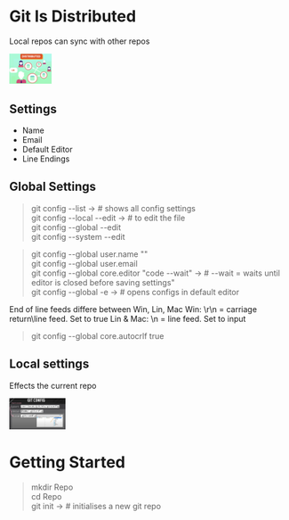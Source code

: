 <html>
  <head>
    <style>
      .centerImage {
        max-width: 15%;
        text-align:center;
        display:block;
      }
    </style>
  </head>  
</html>

# Git Is Distributed
Local repos can sync with other repos
<div class="centerImage">
        <img src="Fig A.png" alt="Distributed"/>
</div>

## Settings
- Name
- Email
- Default Editor
- Line Endings

## Global Settings
> git config --list -> # shows all config settings      
> git config --local --edit -> # to edit the file       
> git config --global --edit        
> git config --system --edit        

> git config --global user.name ""      
> git config --global user.email        
> git config --global core.editor "code --wait" -> # --wait = waits until editor is closed before saving settings"      
> git config --global -e -> # opens configs in default editor       

End of line feeds differe between Win, Lin, Mac
Win: \r\n = carriage return\line feed. Set to true
Lin & Mac: \n = line feed. Set to input

> git config --global core.autocrlf true

## Local settings
Effects the current repo
<p>
    <img src="Fig L.png" alt="Distributed" style="max-width: 20%;"/>
</p>

# Getting Started
> mkdir Repo        
> cd Repo       
> git init -> # initialises a new git repo

